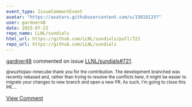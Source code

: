 ```yaml
---
event_type: IssueCommentEvent
avatar: "https://avatars.githubusercontent.com/u/15018133?"
user: gardner48
date: 2025-07-22
repo_name: LLNL/sundials
html_url: https://github.com/LLNL/sundials/pull/721
repo_url: https://github.com/LLNL/sundials
---
```


<a href='https://github.com/gardner48' target='_blank'>gardner48</a> commented on issue <a href='https://github.com/LLNL/sundials/pull/721' target='_blank'>LLNL/sundials#721</a>.

<small>@wuzhiqiao-ninecube thank you for the contribution. The development branched was recently rebased and, rather than trying to resolve the conflicts here, it might be easier to migrate your changes to new branch and open a new PR. As such, I'm going to close this PR....</small>

<a href='https://github.com/LLNL/sundials/pull/721' target='_blank'>View Comment</a>
